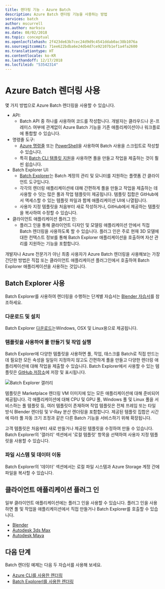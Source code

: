 ```yaml
---
title: 렌더링 기능 - Azure Batch
description: Azure Batch 렌더링 기능을 사용하는 방법
services: batch
author: mscurrell
ms.author: markscu
ms.date: 08/02/2018
ms.topic: conceptual
ms.openlocfilehash: 2f423de63b7cec24d9d9c4541ddab0ac38b1076a
ms.sourcegitcommit: 71ee622bdba6e24db4d7ce92107b1ef1a4fa2600
ms.translationtype: HT
ms.contentlocale: ko-KR
ms.lasthandoff: 12/17/2018
ms.locfileid: "53542314"
---
```

# <a name="using-azure-batch-rendering"></a>Azure Batch 렌더링 사용

몇 가지 방법으로 Azure Batch 렌더링을 사용할 수 있습니다.

* API:
  * Batch API 중 하나를 사용하여 코드를 작성합니다.  개발자는 클라우드나 온-프레미스 여부에 관계없이 Azure Batch 기능을 기존 애플리케이션이나 워크플로에 통합할 수 있습니다.
* 명령줄 도구:
  * [Azure 명령줄](https://docs.microsoft.com/cli/azure/) 또는 [PowerShell](https://docs.microsoft.com/powershell/azure/overview)을 사용하여 Batch 사용을 스크립트로 작성할 수 있습니다.
  * 특히 [Batch CLI 템플릿 지원](https://docs.microsoft.com/azure/batch/batch-cli-templates)을 사용하면 풀을 만들고 작업을 제출하는 것이 훨씬 쉽습니다.
* Batch Explorer UI:
  * [Batch Explorer](https://github.com/Azure/BatchLabs)는 Batch 계정의 관리 및 모니터를 지원하는 플랫폼 간 클라이언트 도구입니다.
  * 각각의 렌더링 애플리케이션에 대해 간편하게 풀을 만들고 작업을 제출하는 데 사용할 수 잇는 많은 풀과 작업 템플릿이 제공됩니다.  템플릿 집합은 GitHub에서 액세스할 수 있는 템플릿 파일과 함께 애플리케이션 UI에 나열됩니다.
  * 사용자 지정 템플릿을 처음부터 새로 작성하거나, GitHub에서 제공하는 템플릿을 복사하여 수정할 수 있습니다.
* 클라이언트 애플리케이션 플러그 인:
  * 플러그 인을 통해 클라이언트 디자인 및 모델링 애플리케이션 안에서 직접 Batch 렌더링을 사용하도록 할 수 있습니다.  플러그 인은 주로 현재 3D 모델에 대한 컨텍스트 정보를 통해 Batch Explorer 애플리케이션을 호출하며 자산 관리를 지원하는 기능을 포함합니다.

개발자나 Azure 전문가가 아닌 최종 사용자가 Azure Batch 렌더링을 사용해보는 가장 간단한 방법은 직접 또는 클라이언트 애플리케이션 플러그인에서 호출하여 Batch Explorer 애플리케이션을 사용하는 것입니다.

## <a name="using-batch-explorer"></a>Batch Explorer 사용

Batch Explorer를 사용하여 렌더링을 수행하는 단계별 자습서는 [Blender 자습서](https://docs.microsoft.com/azure/batch/tutorial-rendering-batchexplorer-blender)를 참조하세요.

### <a name="download-and-install"></a>다운로드 및 설치

Batch Explorer [다운로드](https://azure.github.io/BatchExplorer/)는Windows, OSX 및 Linux용으로 제공됩니다.

### <a name="using-templates-to-create-pools-and-run-jobs"></a>템플릿을 사용하여 풀 만들기 및 작업 실행

Batch Explorer에 다양한 템플릿을 사용하면 풀, 작업, 태스크를 Batch로 직접 만드는 데 필요한 모든 속성을 일일이 지정하지 않고도 간편하게 풀을 만들고 다양한 렌더링 애플리케이션에 대해 작업을 제출할 수 있습니다.  Batch Explorer에서 사용할 수 있는 템플릿은 [GitHub 저장소](https://github.com/Azure/BatchExplorer-data/tree/master/ncj)에 저장 및 표시됩니다.

![Batch Explorer 갤러리](./media/batch-rendering-using/batch-explorer-gallery.png)

템플릿은 Marketplace 렌더링 VM 이미지에 있는 모든 애플리케이션에 대해 준비되어 제공됩니다.  각 애플리케이션에 대해 CPU 및 GPU 풀, Windows 풀 및 Linux 풀을 서비스하는 풀 템플릿 등, 여러 템플릿이 존재하며 작업 템플릿은 전체 프레임 또는 타일 방식 Blender 렌더링 및 V-Ray 분산 렌더링을 포함합니다. 제공된 템플릿 집합은 시간에 따라 풀 자동 크기 조정과 같은 다른 Batch 기능을 서비스하기 위해 확장됩니다.

고객 템플릿은 처음부터 새로 만들거나 제공된 템플릿을 수정하여 만들 수 있습니다. Batch Explorer의 '갤러리' 섹션에서 '로컬 템플릿' 항목을 선택하여 사용자 지정 템플릿을 사용할 수 있습니다.

### <a name="file-system-and-data-movement"></a>파일 시스템 및 데이터 이동

Batch Explorer의 '데이터' 섹션에서는 로컬 파일 시스템과 Azure Storage 계정 간에 파일을 복사할 수 있습니다.

## <a name="client-application-plug-ins"></a>클라이언트 애플리케이션 플러그 인

일부 클라이언트 애플리케이션에는 플러그 인을 사용할 수 있습니다.  플러그 인을 사용하면 풀 및 작업을 애플리케이션에서 직접 만들거나 Batch Explorer를 호출할 수 있습니다.

* [Blender](https://github.com/Azure/azure-batch-rendering/tree/master/plugins/blender)
* [Autodesk 3ds Max](https://github.com/Azure/azure-batch-rendering/tree/master/plugins/3ds-max)
* [Autodesk Maya](https://github.com/Azure/azure-batch-maya)

## <a name="next-steps"></a>다음 단계

Batch 렌더링 예제는 다음 두 자습서를 사용해 보세요.

* [Azure CLI를 사용한 렌더링](https://docs.microsoft.com/azure/batch/tutorial-rendering-cli)
* [Batch ExplorerI를 사용한 렌더링](https://docs.microsoft.com/azure/batch/tutorial-rendering-batchexplorer-blender)